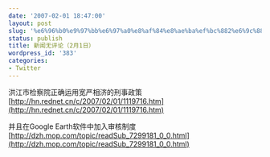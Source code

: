 ```yaml
---
date: '2007-02-01 18:47:00'
layout: post
slug: '%e6%96%b0%e9%97%bb%e6%97%a0%e8%af%84%e8%ae%ba%ef%bc%882%e6%9c%881%e6%97%a5%ef%bc%89'
status: publish
title: 新闻无评论（2月1日）
wordpress_id: '383'
categories:
- Twitter
---
```


洪江市检察院正确运用宽严相济的刑事政策  
[http://hn.rednet.cn/c/2007/02/01/1119716.htm](http://hn.rednet.cn/c/2007/02/01/1119716.htm)

并且在Google Earth软件中加入审核制度  
[http://dzh.mop.com/topic/readSub_7299181_0_0.html](http://dzh.mop.com/topic/readSub_7299181_0_0.html)
